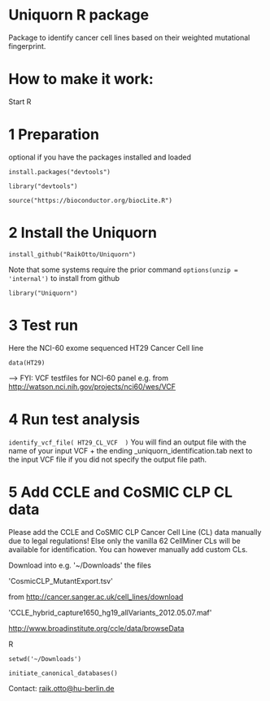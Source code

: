 # Uniquorn R package

Package to identify cancer cell lines based on their weighted mutational fingerprint.

# How to make it work: 

Start R

# 1 Preparation 

optional if you have the packages installed and loaded

`install.packages("devtools")`

`library("devtools")`

`source("https://bioconductor.org/biocLite.R")`

# 2 Install the Uniquorn

`install_github("RaikOtto/Uniquorn")`

Note that some systems require the prior command `options(unzip = 'internal')` to install from github 

`library("Uniquorn")`

# 3 Test run

Here the NCI-60 exome sequenced HT29 Cancer Cell line

`data(HT29)`

--> FYI: VCF testfiles for NCI-60 panel e.g. from http://watson.nci.nih.gov/projects/nci60/wes/VCF

# 4 Run test analysis

`identify_vcf_file( HT29_CL_VCF  )`
You will find an output file with the name of your input VCF + the ending _uniquorn_identification.tab next to the input VCF file if you did not specify the output file path.

# 5 Add CCLE and CoSMIC CLP CL data

Please add the CCLE and CoSMIC CLP Cancer Cell Line (CL) data manually due to legal regulations! Else only the vanilla 62 CellMiner CLs will be available for identification. You can however manually add custom CLs.

Download into e.g. '~/Downloads' the files 

'CosmicCLP_MutantExport.tsv'

from http://cancer.sanger.ac.uk/cell_lines/download

'CCLE_hybrid_capture1650_hg19_allVariants_2012.05.07.maf'

http://www.broadinstitute.org/ccle/data/browseData

R

`setwd('~/Downloads')`

`initiate_canonical_databases()`

Contact: raik.otto@hu-berlin.de

